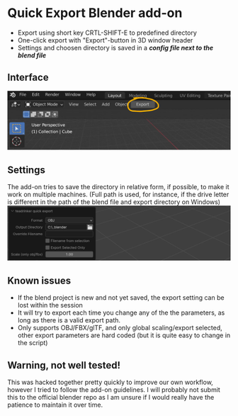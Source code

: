 # Quick Export Blender add-on

* Export using short key CRTL-SHIFT-E to predefined directory
* One-click export with "Export"-button in 3D window header
* Settings and choosen directory is saved in a ***config file next to the blend file***

## Interface
<img src="quick-export-1.jpg" width = "700px">

## Settings
The add-on tries to save the directory in relative form, if possible, to make it work on multiple machines.
(Full path is used, for instance, if the drive letter is different in the path of the blend file and export directory on Windows)
<img src="quick-export-2.jpg" width = "700px">

## Known issues
 * If the blend project is new and not yet saved, the export setting can be lost within the session
 * It will try to export each time you change any of the the parameters, as long as there is a valid export path.
 * Only supports OBJ/FBX/glTF, and only global scaling/export selected, other export parameters are hard coded (but it is quite easy to change in the script)

## Warning, not well tested!
This was hacked together pretty quickly to improve our own workflow, however I tried to follow the add-on guidelines. I will probably not submit this to the official blender repo as I am unsure if I would really have the patience to maintain it over time.
